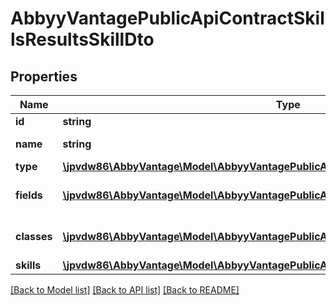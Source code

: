 # AbbyyVantagePublicApiContractSkillsResultsSkillDto

## Properties
Name | Type | Description | Notes
------------ | ------------- | ------------- | -------------
**id** | **string** | Id of the skill | [optional] 
**name** | **string** | Name of the skill | [optional] 
**type** | [**\jpvdw86\AbbyVantage\Model\AbbyyVantagePublicApiContractSkillsSkillType**](AbbyyVantagePublicApiContractSkillsSkillType.md) |  | [optional] 
**fields** | [**\jpvdw86\AbbyVantage\Model\AbbyyVantagePublicApiContractSkillsResultsFieldDto[]**](AbbyyVantagePublicApiContractSkillsResultsFieldDto.md) | For document skills. | [optional] 
**classes** | [**\jpvdw86\AbbyVantage\Model\AbbyyVantagePublicApiContractSkillsResultsSkillClassDto[]**](AbbyyVantagePublicApiContractSkillsResultsSkillClassDto.md) | For classification skills. | [optional] 
**skills** | [**\jpvdw86\AbbyVantage\Model\AbbyyVantagePublicApiContractSkillsResultsInnerSkillDto[]**](AbbyyVantagePublicApiContractSkillsResultsInnerSkillDto.md) |  | [optional] 

[[Back to Model list]](../../README.md#documentation-for-models) [[Back to API list]](../../README.md#documentation-for-api-endpoints) [[Back to README]](../../README.md)

